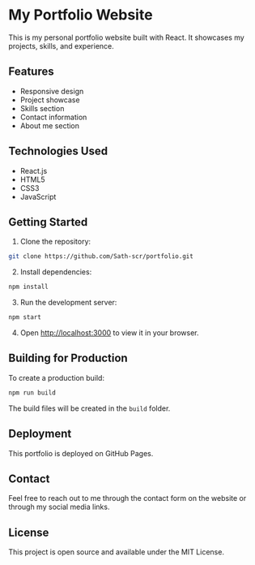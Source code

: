 # My Portfolio Website

This is my personal portfolio website built with React. It showcases my projects, skills, and experience.

## Features

- Responsive design
- Project showcase
- Skills section
- Contact information
- About me section

## Technologies Used

- React.js
- HTML5
- CSS3
- JavaScript

## Getting Started

1. Clone the repository:
```bash
git clone https://github.com/Sath-scr/portfolio.git
```

2. Install dependencies:
```bash
npm install
```

3. Run the development server:
```bash
npm start
```

4. Open [http://localhost:3000](http://localhost:3000) to view it in your browser.

## Building for Production

To create a production build:

```bash
npm run build
```

The build files will be created in the `build` folder.

## Deployment

This portfolio is deployed on GitHub Pages.

## Contact

Feel free to reach out to me through the contact form on the website or through my social media links.

## License

This project is open source and available under the MIT License.
